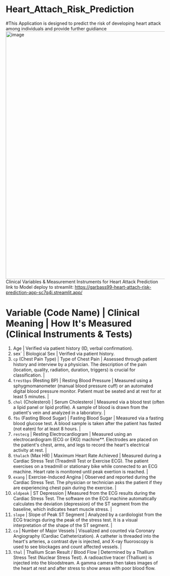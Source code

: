 # Heart_Attach_Risk_Prediction
#This Application is designed to predict the risk of developing heart attack among individuals and provide further guidiance
<img width="1808" height="785" alt="image" src="https://github.com/user-attachments/assets/c8d37646-24b8-4fc3-bb93-57da50e6d2ec" />
Clinical Variables & Measurement Instruments for Heart Attack Prediction
link to Model deploy to streamlit: https://garbass99-heart-attach-risk-prediction-app-sc7q4i.streamlit.app/

# Variable (Code Name) | Clinical Meaning | How It's Measured (Clinical Instruments & Tests) 
1.  Age | Verified via patient history (ID, verbal confirmation).
2. sex` | Biological Sex | Verified via patient history.
3. `cp` (Chest Pain Type) | Type of Chest Pain | Assessed through patient history and interview by a physician. The description of the pain (location, quality, radiation, duration, triggers) is crucial for classification. |
4. `trestbps` (Resting BP) | Resting Blood Pressure | Measured using a sphygmomanometer (manual blood pressure cuff) or an automated digital blood pressure monitor. Patient must be seated and at rest for at least 5 minutes. |
5. `chol` (Cholesterol) | Serum Cholesterol | Measured via a blood test (often a lipid panel or lipid profile). A sample of blood is drawn from the patient's vein and analyzed in a laboratory. |
6. `fbs` (Fasting Blood Sugar) | Fasting Blood Sugar | Measured via a fasting blood glucose test. A blood sample is taken after the patient has fasted (not eaten) for at least 8 hours. |
7. `restecg` | Resting Electrocardiogram | Measured using an electrocardiogram (ECG or EKG) machine**. Electrodes are placed on the patient's chest, arms, and legs to record the heart's electrical activity at rest. |
8. `thalach` (Max HR) | Maximum Heart Rate Achieved | Measured during a Cardiac Stress Test (Treadmill Test or Exercise ECG). The patient exercises on a treadmill or stationary bike while connected to an ECG machine. Heart rate is monitored until peak exertion is reached. |
9. `exang` | Exercise-Induced Angina | Observed and reported during the Cardiac Stress Test. The physician or technician asks the patient if they are experiencing chest pain during the exercise. |
10. `oldpeak` | ST Depression | Measured from the ECG results during the Cardiac Stress Test. The software on the ECG machine automatically calculates the deviation (depression) of the ST segment from the baseline, which indicates heart muscle stress. |
11. `slope` | Slope of Peak ST Segment | Analyzed by a cardiologist from the ECG tracings during the peak of the stress test. It is a visual interpretation of the shape of the ST segment. |
12. `ca` | Number of Major Vessels | Visualized and counted via Coronary Angiography (Cardiac Catheterization). A catheter is threaded into the heart's arteries, a contrast dye is injected, and X-ray fluoroscopy is used to see blockages and count affected vessels. |
13. `thal` | Thallium Scan Result / Blood Flow | Determined by a Thallium Stress Test (Nuclear Stress Test). A radioactive tracer (Thallium) is injected into the bloodstream. A gamma camera then takes images of the heart at rest and after stress to show areas with poor blood flow.

